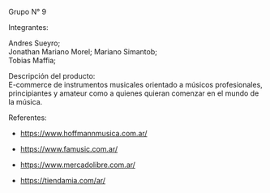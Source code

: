 Grupo N° 9	

Integrantes:	

Andres Sueyro;	
Jonathan Mariano Morel;	
Mariano Simantob; 	
Tobias Maffia;	 

Descripción del producto:	
E-commerce de instrumentos musicales orientado a músicos profesionales, principiantes y amateur como a quienes quieran comenzar en el mundo de la música.

Referentes: 

- https://www.hoffmannmusica.com.ar/

- https://www.famusic.com.ar/

- https://www.mercadolibre.com.ar/

- https://tiendamia.com/ar/
